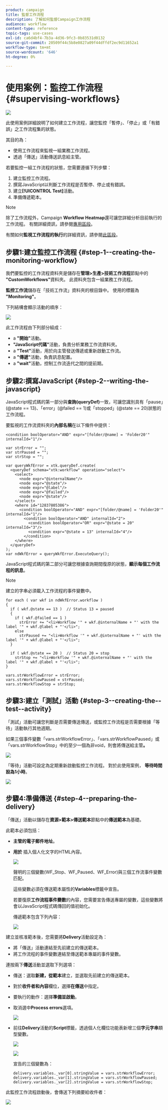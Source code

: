```yaml
---
product: campaign
title: 監督工作流程
description: 了解如何監督Campaign工作流程
audience: workflow
content-type: reference
topic-tags: use-cases
exl-id: ca6d4bf4-7b3a-4d36-9fc3-0b83531d0132
source-git-commit: 20509f44c5b8e0827a09f44dffdf2ec9d11652a1
workflow-type: tm+mt
source-wordcount: '646'
ht-degree: 0%

---
```


# 使用案例：監控工作流程{#supervising-workflows}

![](../../assets/common.svg)

此使用案例詳細說明了如何建立工作流程，讓您監控「暫停」、「停止」或「有錯誤」之工作流程集的狀態。

其目的為：

* 使用工作流程來監視一組業務工作流程。
* 透過「傳送」活動傳送訊息給主管。

若要監控一組工作流程的狀態，您需要遵循下列步驟：

1. 建立監控工作流程。
1. 撰寫JavaScript以判斷工作流程是否暫停、停止或有錯誤。
1. 建立&#x200B;**[!UICONTROL Test]**&#x200B;活動。
1. 準備傳遞範本。

>[!NOTE]
>
>除了工作流程外，Campaign **Workflow Heatmap**&#x200B;還可讓您詳細分析目前執行的工作流程。 有關詳細資訊，請參閱[專用區段](heatmap.md)。
>
>有關如何&#x200B;**監視工作流程的執行**&#x200B;的詳細資訊，請參閱[此區段](monitoring-workflow-execution.md)。

## 步驟1:建立監控工作流程 {#step-1--creating-the-monitoring-workflow}

我們要監控的工作流程資料夾是儲存在&#x200B;**管理>生產>技術工作流程**&#x200B;節點中的&#x200B;**&quot;CustomWorkflows&quot;**&#x200B;資料夾。 此資料夾包含一組業務工作流程。

**監控工作流**&#x200B;儲存在「技術工作流」資料夾的根目錄中。 使用的標籤為&#x200B;**&quot;Monitoring&quot;**。

下列結構會顯示活動的順序：

![](assets/uc_monitoring_workflow_overview.png)

此工作流程由下列部分組成：

* a **&quot;開始&quot;**&#x200B;活動。
* **&quot;JavaScript代碼&quot;**&#x200B;活動，負責分析業務工作流資料夾。
* a **&quot;Test&quot;**&#x200B;活動，用於向主管發送傳遞或重新啟動工作流。
* a **&quot;傳遞&quot;**&#x200B;活動，負責訊息配置。
* a **&quot;wait&quot;**&#x200B;活動，控制工作流迭代之間的提前期。

## 步驟2:撰寫JavaScript {#step-2--writing-the-javascript}

JavaScript程式碼的第一部分與&#x200B;**查詢(queryDef)**&#x200B;一致，可讓您識別具有「pause」(@state == 13)、「error」(@failed == 1)或「stopped」(@state == 20)狀態的工作流程。

要監視的工作流資料夾的&#x200B;**內部名稱**&#x200B;在以下條件中提供：

```
<condition boolOperator="AND" expr="[folder/@name] = 'Folder20'" internalId="1"/>
```

```
var strError = "";
var strPaused = "";
var strStop = "";

var queryWkfError = xtk.queryDef.create(
  <queryDef schema="xtk:workflow" operation="select">
    <select>
      <node expr="@internalName"/>
      <node expr="@state"/>
      <node expr="@label"/>
      <node expr="@failed"/>
      <node expr="@state"/>   
    </select>
    <where id="12837805386">
      <condition boolOperator="AND" expr="[folder/@name] = 'Folder20'" internalId="1"/>
        <condition boolOperator="AND" internalId="2">
          <condition boolOperator="OR" expr="@state = 20" internalId="3"/>
          <condition expr="@state = 13" internalId="4"/>
        </condition>  
    </where>
  </queryDef>
);
var ndWkfError = queryWkfError.ExecuteQuery(); 
```

JavaScript程式碼的第二部分可讓您根據查詢期間復原的狀態，**顯示每個工作流程的訊息**。

>[!NOTE]
>
>建立的字串必須載入工作流程的事件變數中。

```
for each ( var wkf in ndWkfError.workflow ) 
{
  if ( wkf.@state == 13 )  // Status 13 = paused
  {
    if ( wkf.@failed == 1 )
      strError += "<li>Workflow '" + wkf.@internalName + "' with the label '" + wkf.@label + "'</li>";
    else
      strPaused += "<li>Workflow '" + wkf.@internalName + "' with the label '" + wkf.@label + "'</li>";
  }
  
  if ( wkf.@state == 20 )  // Status 20 = stop
    strStop += "<li>Workflow '" + wkf.@internalName + "' with the label '" + wkf.@label + "'</li>";
}

vars.strWorkflowError = strError;
vars.strWorkflowPaused = strPaused;
vars.strWorkflowStop = strStop;
```

## 步驟3:建立「測試」活動 {#step-3--creating-the--test--activity}

「測試」活動可讓您判斷是否需要傳送傳送，或監控工作流程是否需要根據「等待」活動執行其他週期。

如果三個事件變數「vars.strWorkflowError」、「vars.strWorkflowPaused」或「vars.strWorkflowStop」中的至少一個為非void，則會將傳送給主管&#x200B;**。**

![](assets/uc_monitoring_workflow_test.png)

「等待」活動可設定為定期重新啟動監控工作流程。 對於此使用案例， **等待時間設為1小時**。

![](assets/uc_monitoring_workflow_attente.png)

## 步驟4:準備傳送 {#step-4--preparing-the-delivery}

「傳送」活動以儲存在&#x200B;**資源>範本>傳送範本**&#x200B;節點中的&#x200B;**傳送範本**&#x200B;為基礎。

此範本必須包括：

* **主管的電子郵件地址**。
* **用於** 插入個人化文字的HTML內容。

   ![](assets/uc_monitoring_workflow_variables_diffusion.png)

   聲明的三個變數(WF_Stop、WF_Paused、WF_Error)與三個工作流事件變數匹配。

   這些變數必須在傳送範本屬性的&#x200B;**Variables**&#x200B;標籤中宣告。

   若要復原&#x200B;**工作流程事件變數**&#x200B;的內容，您需要宣告傳送專屬的變數，這些變數將會以JavaScript程式碼傳回的值初始化。

   傳遞範本包含下列內容：

   ![](assets/uc_monitoring_workflow_model_diffusion.png)

建立並核准範本後，您需要將&#x200B;**Delivery**&#x200B;活動設定為：

* 將「傳送」活動連結至先前建立的傳送範本。
* 將工作流程的事件變數連結至傳送範本專屬的事件變數。

連按兩下&#x200B;**傳送**&#x200B;活動並選取下列選項：

* 傳送：選取&#x200B;**新建，從範本**&#x200B;建立，並選取先前建立的傳送範本。
* 對於&#x200B;**收件者和內容**&#x200B;欄位，選擇&#x200B;**在傳送**&#x200B;中指定。
* 要執行的動作：選擇&#x200B;**準備並啟動**。
* 取消選中&#x200B;**Process errors**&#x200B;選項。

   ![](assets/uc_monitoring_workflow_optionmodel.png)

* 前往&#x200B;**Delivery**&#x200B;活動的&#x200B;**Script**&#x200B;標籤，透過個人化欄位功能表新增三個&#x200B;**字元字串**&#x200B;類型變數。

   ![](assets/uc_monitoring_workflow_selectlinkvariables.png)

   ![](assets/uc_monitoring_workflow_linkvariables.png)

   宣告的三個變數為：

   ```
   delivery.variables._var[0].stringValue = vars.strWorkflowError;
   delivery.variables._var[1].stringValue = vars.strWorkflowPaused;
   delivery.variables._var[2].stringValue = vars.strWorkflowStop; 
   ```

此監控工作流程啟動後，會傳送下列摘要給收件者：

![](assets/uc_monitoring_workflow_mailfinal.png)
